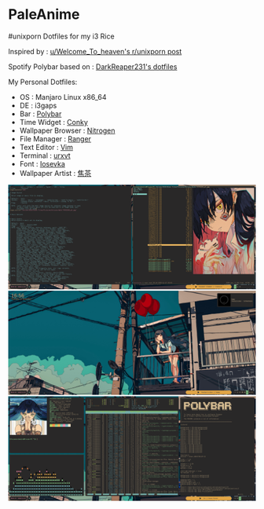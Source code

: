 # PaleAnime

#unixporn Dotfiles for my i3 Rice

Inspired by : [u/Welcome_To_heaven's r/unixporn post](https://www.reddit.com/r/unixporn/comments/jupmda/aquayabai_a_fun_colorful_rice_to_brighten_my/)

Spotify Polybar based on : [DarkReaper231's dotfiles](https://github.com/DarkReaper231/blacknwhite)

My Personal Dotfiles:
  - OS : Manjaro Linux x86_64
  - DE : i3gaps
  - Bar : [Polybar](https://github.com/polybar/polybar)
  - Time Widget : [Conky](https://github.com/brndnmtthws/conky)
  - Wallpaper Browser : [Nitrogen](https://wiki.archlinux.org/index.php/nitrogen)
  - File Manager : [Ranger](https://github.com/ranger/ranger)
  - Text Editor : [Vim](https://www.vim.org/)
  - Terminal : [urxvt](https://wiki.archlinux.org/index.php/rxvt-unicode)
  - Font : [Iosevka](https://aur.archlinux.org/packages/ttc-iosevka/)
  - Wallpaper Artist : [焦茶](https://www.pixiv.net/en/users/12845810)
  
![alt text](https://github.com/FrozenOrchestra/PaleAnime/blob/main/2020-11-19-164845_2560x1080_scrot.png)
![alt text](https://github.com/FrozenOrchestra/PaleAnime/blob/main/2020-11-19-165614_2560x1080_scrot.png)
![alt text](https://github.com/FrozenOrchestra/PaleAnime/blob/main/2020-11-19-172506_2560x1080_scrot.png)
